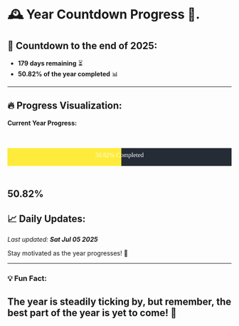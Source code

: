 
# &#x1F570; **Year Countdown Progress** &#x1F389;.

## &#x1F4C5; Countdown to the end of 2025:
- **179 days remaining** &#x23F3;
- **50.82% of the year completed** &#x1F4CA;

---

## &#x1F525; **Progress Visualization**:

**Current Year Progress:**

<br><br>
![Progress Bar](https://raw.githubusercontent.com/dayanidigv/year-countdown-progress/main/progress-bar.svg)
<br><br>

**50.82%**
---

## &#x1F4C8; **Daily Updates**:

_Last updated: **Sat Jul 05 2025**_

Stay motivated as the year progresses! &#x1F680;

--- 

### &#x1F4A1; **Fun Fact:**
The year is steadily ticking by, but remember, the best part of the year is yet to come! &#x1F31F;
---
